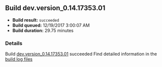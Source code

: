 ## Build dev.version_0.14.17353.01
- **Build result:** `succeeded`
- **Build queued:** 12/19/2017 3:00:07 AM
- **Build duration:** 29.75 minutes
### Details
Build [dev.version_0.14.17353.01](https://winappstudio.visualstudio.com/web/build.aspx?pcguid=a4ef43be-68ce-4195-a619-079b4d9834c2&builduri=vstfs%3a%2f%2f%2fBuild%2fBuild%2f24446) succeeded
Find detailed information in the [build log files](https://uwpctdiags.blob.core.windows.net/buildlogs/dev.version_0.14.17353.01_logs.zip)
